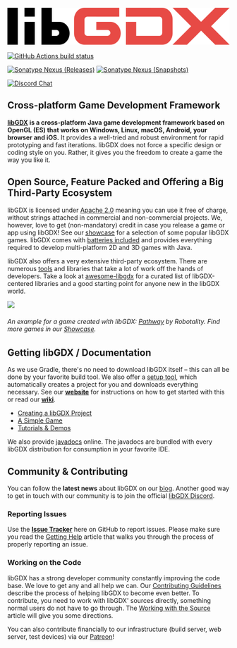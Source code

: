![logo](libgdx_logo.svg)

[![GitHub Actions build status](https://img.shields.io/github/workflow/status/libgdx/libgdx/Build%20and%20Publish/master?label=GitHub%20Actions)](https://github.com/libgdx/libgdx/actions?query=workflow%3A%22Build+and+Publish%22)

[![Sonatype Nexus (Releases)](https://img.shields.io/nexus/r/com.badlogicgames.gdx/gdx?nexusVersion=2&server=https%3A%2F%2Foss.sonatype.org&label=version)](https://search.maven.org/artifact/com.badlogicgames.gdx/gdx)
[![Sonatype Nexus (Snapshots)](https://img.shields.io/nexus/s/com.badlogicgames.gdx/gdx?server=https%3A%2F%2Foss.sonatype.org&label=snapshot)](https://oss.sonatype.org/#nexus-search;gav~com.badlogicgames.gdx~gdx~~~~kw,versionexpand)

[![Discord Chat](https://img.shields.io/discord/348229412858101762?logo=discord)](https://libgdx.com/community/discord/)

## Cross-platform Game Development Framework
**[libGDX](https://libgdx.com) is a cross-platform Java game development framework based on OpenGL (ES) that works on Windows, Linux, macOS, Android, your browser and iOS.** It provides a well-tried and robust environment for rapid prototyping and fast iterations. libGDX does not force a specific design or coding style on you. Rather, it gives you the freedom to create a game the way you like it.

## Open Source, Feature Packed and Offering a Big Third-Party Ecosystem
libGDX is licensed under [Apache 2.0](https://www.apache.org/licenses/LICENSE-2.0.html) meaning you can use it free of charge, without strings attached in commercial and non-commercial projects. We, however, love to get (non-mandatory) credit in case you release a game or app using libGDX! See our [showcase](https://libgdx.com/showcase/) for a selection of some popular libGDX games. libGDX comes with [batteries included](https://libgdx.com/features/) and provides everything required to develop multi-platform 2D and 3D games with Java.

libGDX also offers a very extensive third-party ecosystem. There are numerous [tools](https://libgdx.com/dev/tools/) and libraries that take a lot of work off the hands of developers. Take a look at [awesome-libgdx](https://github.com/rafaskb/awesome-libgdx#readme) for a curated list of libGDX-centered libraries and a good starting point for anyone new in the libGDX world.

![](https://libgdx.com/assets/images/index_showcase/game0.png)
###### An example for a game created with libGDX: [Pathway](https://store.steampowered.com/app/546430/Pathway/) by Robotality. Find more games in our [Showcase](https://libgdx.com/showcase/).

## Getting libGDX / Documentation
As we use Gradle, there's no need to download libGDX itself  &ndash; this can all be done by your favorite build tool. We also offer a [setup tool](https://libgdx.com/dev/#how-to-get-started-with-libgdx), which automatically creates a project for you and downloads everything necessary. See our **[website](https://libgdx.com/wiki/start/setup)** for instructions on how to get started with this or read our **[wiki](https://libgdx.com/wiki/)**.

- [Creating a libGDX Project](https://libgdx.com/wiki/start/setup)
- [A Simple Game](https://libgdx.com/wiki/start/a-simple-game)
- [Tutorials & Demos](https://libgdx.com/wiki/start/demos-and-tutorials)

We also provide [javadocs](https://libgdx.badlogicgames.com/nightlies/docs/api/) online. The javadocs are bundled with every libGDX distribution for consumption in your favorite IDE.

## Community & Contributing
You can follow the **latest news** about libGDX on our [blog](https://libgdx.com/news/). Another good way to get in touch with our community is to join the official [libGDX Discord](https://libgdx.com/community/discord/).

### Reporting Issues
Use the **[Issue Tracker](https://github.com/libgdx/libgdx/issues)** here on GitHub to report issues. Please make sure you read the [Getting Help](https://libgdx.com/wiki/articles/getting-help) article that walks you through the process of properly reporting an issue.

### Working on the Code
libGDX has a strong developer community constantly improving the code base. We love to get any and all help we can. Our [Contributing Guidelines](https://libgdx.com/dev/contributing/) describe the process of helping libGDX to become even better. To contribute, you need to work with libGDX' sources directly, something normal users do not have to go through. The [Working with the Source](https://libgdx.com/dev/from-source/) article will give you some directions.

You can also contribute financially to our infrastructure (build server, web server, test devices) via our [Patreon](https://patreon.com/libgdx)!
